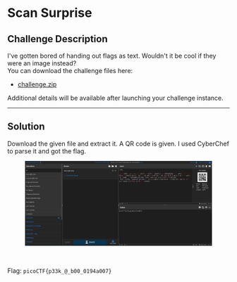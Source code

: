 # Scan Surprise

## Challenge Description

I've gotten bored of handing out flags as text. Wouldn't it be cool if they were an image instead?\
You can download the challenge files here:

* [challenge.zip](https://artifacts.picoctf.net/c\_atlas/14/challenge.zip)

Additional details will be available after launching your challenge instance.

***

## Solution

Download the given file and extract it. A QR code is given. I used CyberChef to parse it and got the flag.

<figure><img src="../../../.gitbook/assets/image (44).png" alt=""><figcaption><p><br></p></figcaption></figure>

Flag: `picoCTF{p33k_@_b00_0194a007}`
